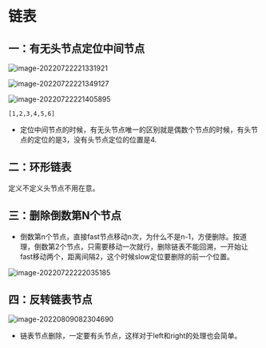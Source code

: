 # 链表

## 一：有无头节点定位中间节点



![image-20220722221331921](E:\study\算法整理\typera_image\image-20220722221331921.png)







![image-20220722221349127](E:\study\算法整理\typera_image\image-20220722221349127.png)

![image-20220722221405895](E:\study\算法整理\typera_image\image-20220722221405895.png)

```
[1,2,3,4,5,6]
```

+ 定位中间节点的时候，有无头节点唯一的区别就是偶数个节点的时候，有头节点的定位的是3，没有头节点定位的位置是4.



## 二：环形链表

定义不定义头节点不用在意。

## 三：删除倒数第N个节点

+ 倒数第n个节点，直接fast节点移动n次，为什么不是n-1，方便删除。按道理，倒数第2个节点，只需要移动一次就行，删除链表不能回溯，一开始让fast移动两个，距离间隔2，这个时候slow定位要删除的前一个位置。

![image-20220722222035185](E:\study\算法整理\typera_image\image-20220722222035185.png)



## 四：反转链表节点

![image-20220809082304690](E:\study\算法整理\typera_image\image-20220809082304690.png)

+ 链表节点删除，一定要有头节点，这样对于left和right的处理也会简单。